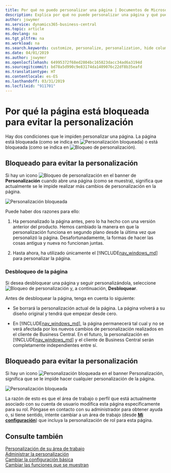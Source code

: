 ```yaml
---
title: Por qué no puedo personalizar una página | Documentos de Microsoft
description: Explica por qué no puede personalizar una página y qué puede hacer para desbloquearla.
author: jswymer
ms.service: dynamics365-business-central
ms.topic: article
ms.devlang: na
ms.tgt_pltfrm: na
ms.workload: na
ms.search.keywords: customize, personalize, personalization, hide columns, remove fields, move fields
ms.date: 04/01/2019
ms.author: jswymer
ms.openlocfilehash: 64995372f68ed2804bc165823dacc34ad6a3194d
ms.sourcegitcommit: bd78a5d990c9e83174da1409076c22df8b35eafd
ms.translationtype: HT
ms.contentlocale: es-ES
ms.lasthandoff: 03/31/2019
ms.locfileid: "911701"
---
```

# <a name="why-a-page-is-locked-from-personalization"></a>Por qué la página está bloqueada para evitar la personalización

Hay dos condiciones que le impiden personalizar una página. La página está bloqueada (como se indica en ![Personalización bloqueada](media/personalization-lock-icon.png "Personalización bloqueada")) o está bloqueada (como se indica en ![Bloqueo de personalización](media/personalization-blocked-icon.png "Bloqueo de personalización")).

## <a name="locked-from-personalizing"></a>Bloqueado para evitar la personalización

Si hay un icono ![Bloqueo de personalización](media/personalization-lock-icon.png "Bloqueo de personalización") en el banner de **Personalización** cuando abre una página (como se muestra), significa que actualmente se le impide realizar más cambios de personalización en la página.

![Personalización bloqueada](media/personalization-locked.png "Personalización bloqueada")


<!-- This is because we changed the way personalization works behind the scenes since the last time that you personalized the page. Unfortunately, the old way and new of doing things do not work together.

The page currently includes the last personalization changes that you made. If you want to continue personalizing the page, then you can choose the lock icon and then **Unlock**. Just be aware that if you choose to unlock the page, the current personalization of the page will be cleared, and you will have to start from scratch.
-->

Puede haber dos razones para ello:

1. Ha personalizado la página antes, pero lo ha hecho con una versión anterior del producto. Hemos cambiado la manera en que la personalización funciona en segundo plano desde la última vez que personalizó la página. Desafortunadamente, la formas de hacer las cosas antigua y nueva no funcionan juntas.

2. Hasta ahora, ha utilizado únicamente el [!INCLUDE[nav_windows_md](includes/nav_windows_md.md)] para personalizar la página.

### <a name="unlocking-the-page"></a>Desbloqueo de la página

Si desea desbloquear una página y seguir personalizándola, seleccione ![Bloqueo de personalización](media/personalization-lock-icon.png "Bloqueo de personalización") y, a continuación, **Desbloquear**.  

Antes de desbloquear la página, tenga en cuenta lo siguiente:

- Se borrará la personalización actual de la página. La página volverá a su diseño original y tendrá que empezar desde cero.

- En [!INCLUDE[nav_windows_md](includes/nav_windows_md.md)], la página permanecerá tal cual y no se verá afectada por los nuevos cambios de personalización realizados en el cliente de Business Central. En el futuro, la personalización en [!INCLUDE[nav_windows_md](includes/nav_windows_md.md)] y el cliente de Business Central serán completamente independientes entre sí.

## <a name="blocked-from-personalizing"></a>Bloqueado para evitar la personalización

Si hay un icono ![Personalización bloqueada](media/personalization-blocked-icon.png "Personalización bloqueada") en el banner Personalización, significa que se le impide hacer cualquier personalización de la página.

![Personalización bloqueada](media/personalization-blocked.png "Bloqueo de personalización")

La razón de esto es que el área de trabajo o perfil que está actualmente asociado con su cuenta de usuario modifica esta página específicamente para su rol. Póngase en contacto con su administrador para obtener ayuda o, si tiene sentido, intente cambiar a un área de trabajo (desde [**Mi configuración**](https://businesscentral.dynamics.com?page=9176 "Vaya directamente a la página de configuración del usuario en Business Central")) que incluya la personalización de rol para esta página.

## <a name="see-also"></a>Consulte también
[Personalización de su área de trabajo](ui-personalization-manage.md)  
[Administrar la personalización](ui-personalization-manage.md)  
[Cambiar la configuración básica](ui-change-basic-settings.md)  
[Cambiar las funciones que se muestran](ui-experiences.md)  
